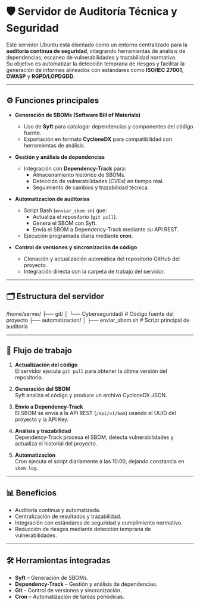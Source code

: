 # 🛡️ Servidor de Auditoría Técnica y Seguridad

Este servidor Ubuntu está diseñado como un entorno centralizado para la **auditoría continua de seguridad**, integrando herramientas de análisis de dependencias, escaneo de vulnerabilidades y trazabilidad normativa.  
Su objetivo es automatizar la detección temprana de riesgos y facilitar la generación de informes alineados con estándares como **ISO/IEC 27001**, **OWASP** y **RGPD/LOPDGDD**.

---

## ⚙️ Funciones principales

- **Generación de SBOMs (Software Bill of Materials)**  
  - Uso de **Syft** para catalogar dependencias y componentes del código fuente.
  - Exportación en formato **CycloneDX** para compatibilidad con herramientas de análisis.

- **Gestión y análisis de dependencias**  
  - Integración con **Dependency-Track** para:
    - Almacenamiento histórico de SBOMs.
    - Detección de vulnerabilidades (CVEs) en tiempo real.
    - Seguimiento de cambios y trazabilidad técnica.

- **Automatización de auditorías**  
  - Script Bash (`enviar_sbom.sh`) que:
    - Actualiza el repositorio (`git pull`).
    - Genera el SBOM con Syft.
    - Envía el SBOM a Dependency-Track mediante su API REST.
  - Ejecución programada diaria mediante **cron**.

- **Control de versiones y sincronización de código**  
  - Clonación y actualización automática del repositorio GitHub del proyecto.
  - Integración directa con la carpeta de trabajo del servidor.

---
## 🗂️ Estructura del servidor
/home/server/ 
├── git/ │ 
└── Cyberseguridad/ # Código fuente del proyecto 
├── automatizacion/ │ 
├── enviar_sbom.sh # Script principal de auditoría 


---

## 🔄 Flujo de trabajo

1. **Actualización del código**  
   El servidor ejecuta `git pull` para obtener la última versión del repositorio.

2. **Generación del SBOM**  
   Syft analiza el código y produce un archivo CycloneDX JSON.

3. **Envío a Dependency-Track**  
   El SBOM se envía a la API REST (`/api/v1/bom`) usando el UUID del proyecto y la API Key.

4. **Análisis y trazabilidad**  
   Dependency-Track procesa el SBOM, detecta vulnerabilidades y actualiza el historial del proyecto.

5. **Automatización**  
   Cron ejecuta el script diariamente a las 10:00, dejando constancia en `sbom.log`.

---

## 📊 Beneficios

- Auditoría continua y automatizada.
- Centralización de resultados y trazabilidad.
- Integración con estándares de seguridad y cumplimiento normativo.
- Reducción de riesgos mediante detección temprana de vulnerabilidades.

---

## 🛠️ Herramientas integradas

- **Syft** – Generación de SBOMs.
- **Dependency-Track** – Gestión y análisis de dependencias.
- **Git** – Control de versiones y sincronización.
- **Cron** – Automatización de tareas periódicas.




